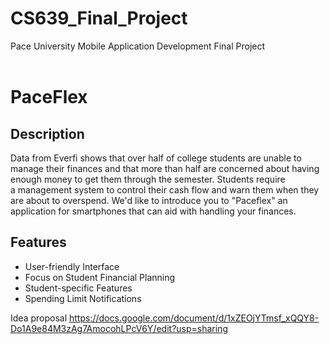 # CS639_Final_Project
Pace University Mobile Application Development Final Project <br><br>
# PaceFlex

## Description

Data from Everfi shows that over half of college students are unable to manage their finances and that more than half are concerned about having enough money to get them through the semester. Students require a management system to control their cash flow and warn them when they are about to overspend. We'd like to introduce you to "Paceflex" an application for smartphones that can aid with handling your finances.

## Features
-	User-friendly Interface
-	Focus on Student Financial Planning
-	Student-specific Features
-	Spending Limit Notifications

Idea proposal https://docs.google.com/document/d/1xZEOjYTmsf_xQQY8-Do1A9e84M3zAg7AmocohLPcV6Y/edit?usp=sharing 

